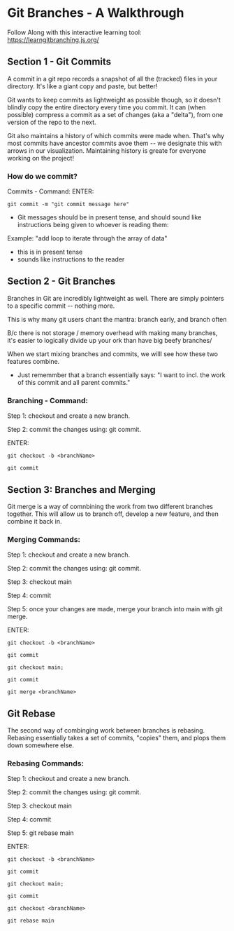 # Git Branches - A Walkthrough

Follow Along with this interactive learning tool: https://learngitbranching.js.org/


## Section 1 - Git Commits
A commit in a git repo records a snapshot of all the (tracked) files in your directory. It's like a giant copy and paste, but better!

Git wants to keep commits as lightweight as possible though, so it doesn't blindly copy the entire directory every time you commit. It can (when possible) compress a commit as a set of changes (aka a "delta"), from one version of the repo to the next.

Git also maintains a history of which commits were made when. That's why most commits have ancestor commits avoe them -- we designate this with arrows in our visualization. Maintaining history is greate for everyone working on the project!

### How do we commit?
Commits - Command:
  ENTER: 

    git commit -m "git commit message here"

* Git messages should be in present tense, and should sound like instructions being given to whoever is reading them:

Example: "add loop to iterate through the array of data"
- this is in present tense
- sounds like instructions to the reader


## Section 2 - Git Branches
Branches in Git are incredibly lightweight as well. There are simply pointers to a specific commit -- nothing more.

This is why many git users chant the mantra:
branch early, and branch often

B/c there is not storage / memory overhead with making many branches, it's easier to logically divide up your ork than have big beefy branches/

When we start mixing branches and commits, we willl see how these two features combine.

* Just rememmber that a branch essentially says: "I want to incl. the work of this commit and all parent commits."

### Branching - Command:

Step 1: checkout and create a new branch.

Step 2: commit the changes using: git commit.


  ENTER: 

    git checkout -b <branchName>

    git commit


## Section 3: Branches and Merging
Git merge is a way of comnbining the work from two different branches together. This will allow us to branch off, develop a new feature, and then combine it back in.

### Merging Commands:
Step 1: checkout and create a new branch.

Step 2: commit the changes using: git commit.

Step 3: checkout main

Step 4: commit 

Step 5: once your changes are made, merge your branch into main with git merge.

ENTER:

    git checkout -b <branchName>

    git commit

    git checkout main;

    git commit

    git merge <branchName>


## Git Rebase
The second way of combinging work between branches is rebasing. Rebasing essentially takes a set of commits, "copies" them, and plops them down somewhere else.

### Rebasing Commands:
Step 1: checkout and create a new branch.

Step 2: commit the changes using: git commit.

Step 3: checkout main

Step 4: commit 

Step 5: git rebase main

ENTER:

    git checkout -b <branchName>
    
    git commit

    git checkout main;

    git commit

    git checkout <branchName>

    git rebase main